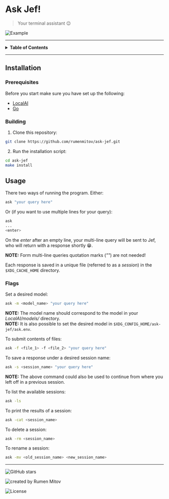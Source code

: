 # Ask Jef!
> Your terminal assistant 😉  
  
![Example](https://github.com/rumenmitov/ask-jef/assets/108842741/606a45b6-557e-4259-8792-53e95cdecb74)
***
<details>
    <summary><b>Table of Contents</b></summary>

## Table of Contents
1. [Installation](#installation)  
1.1 [Prerequisites](#prerequisites)  
1.2 [Building](#building)  
2. [Usage](#usage)  
2.1 [Flags](#flags)

</details>

***
## Installation
### Prerequisites
Before you start make sure you have set up the following:  
- [LocalAI](https://localai.io/)
- [Go](https://go.dev)
### Building
1. Clone this repository:
```sh
git clone https://github.com/rumenmitov/ask-jef.git
```
2. Run the installation script:
```sh
cd ask-jef
make install
```
## Usage
There two ways of running the program. Either:  
```sh
ask "your query here"
```
Or (if you want to use multiple lines for your query):  
```sh
ask
...
<enter>
```
On the _enter_ after an empty line, your multi-line query will be sent to Jef, who will
return with a response shortly 😁.    

**NOTE:** Form multi-line queries quotation marks (_""_) are not needed!   
   
Each response is saved in a unique file (referred to as a _session_) in the `$XDG_CACHE_HOME` directory.  
### Flags
Set a desired model:  
```sh
ask -m <model_name> "your query here"
```
**NOTE:** The model name should correspond to the model in your _LocalAI/models/_ directory.  
**NOTE:** It is also possible to set the desired model in `$XDG_CONFIG_HOME/ask-jef/ask.env`.  
  
To submit contents of files:  
```sh
ask -f <file_1> -f <file_2> "your query here"
```
  
To save a response under a desired session name:
```sh
ask -s <session_name> "your query here"
```
**NOTE:** The above command could also be used to continue from where you left off in a previous session.  
  
To list the available sessions:  
```sh
ask -ls
```
   
To print the results of a session:
```sh
ask -cat <session_name>
```
    
To delete a session:
```sh
ask -rm <session_name>
```
     
To rename a session:
```sh
ask -mv <old_session_name> <new_session_name>
```
  
***
![GitHub stars](https://img.shields.io/github/stars/rumenmitov/ask-jef?style=social)  
  
![created by Rumen Mitov](https://img.shields.io/badge/Created_by-Rumen_Mitov-blue?style=flat)  

![License](https://img.shields.io/github/license/rumenmitov/ask-jef)


  
